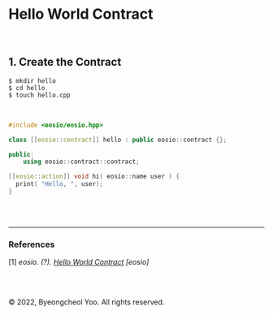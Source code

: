 # Hello World Contract

<br/>

## 1. Create the Contract

```shell
$ mkdir hello
$ cd hello
$ touch hello.cpp
```

<br/>

```c++
#include <eosio/eosio.hpp>

class [[eosio::contract]] hello : public eosio::contract {};

public:
	using eosio::contract::contract;

[[eosio::action]] void hi( eosio::name user ) {
  print( "Hello, ", user);
}
```

<br/>

<br/>

---

### References

\[1\] _eosio. (?). [Hello World Contract][1] [eosio]_

[1]: https://developers.eos.io/welcome/latest/getting-started-guide/hello-world

<br/>

<br/>

© 2022, Byeongcheol Yoo. All rights reserved.
